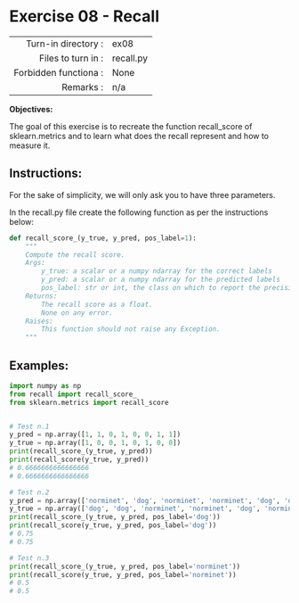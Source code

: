  # Exercise 08 - Recall

|                         |                         |
| -----------------------:| ----------------------- |
|   Turn-in directory :   |  ex08                   |
|   Files to turn in :    |  recall.py              |
|   Forbidden functiona : |  None                   |
|   Remarks :             |  n/a                    |

**Objectives:**

The goal of this exercise is to recreate the function recall_score of sklearn.metrics and to learn what does the recall represent and how to measure it.

## Instructions:

For the sake of simplicity, we will only ask you to have three parameters.

In the recall.py file create the following function as per the instructions below:
```python
def recall_score_(y_true, y_pred, pos_label=1):
    """
    Compute the recall score.
    Args:
        y_true: a scalar or a numpy ndarray for the correct labels
        y_pred: a scalar or a numpy ndarray for the predicted labels
        pos_label: str or int, the class on which to report the precision_score (default=1)
    Returns: 
        The recall score as a float.
        None on any error.
    Raises:
        This function should not raise any Exception.
    """
```

## Examples:
```python
import numpy as np
from recall import recall_score_
from sklearn.metrics import recall_score 


# Test n.1
y_pred = np.array([1, 1, 0, 1, 0, 0, 1, 1])
y_true = np.array([1, 0, 0, 1, 0, 1, 0, 0])
print(recall_score_(y_true, y_pred))
print(recall_score(y_true, y_pred))
# 0.6666666666666666
# 0.6666666666666666

# Test n.2
y_pred = np.array(['norminet', 'dog', 'norminet', 'norminet', 'dog', 'dog', 'dog', 'dog'])
y_true = np.array(['dog', 'dog', 'norminet', 'norminet', 'dog', 'norminet', 'dog', 'norminet'])
print(recall_score_(y_true, y_pred, pos_label='dog'))
print(recall_score(y_true, y_pred, pos_label='dog'))
# 0.75
# 0.75

# Test n.3
print(recall_score_(y_true, y_pred, pos_label='norminet'))
print(recall_score(y_true, y_pred, pos_label='norminet'))
# 0.5
# 0.5
```

